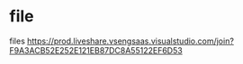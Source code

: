 # file
files
https://prod.liveshare.vsengsaas.visualstudio.com/join?F9A3ACB52E252E121EB87DC8A55122EF6D53

